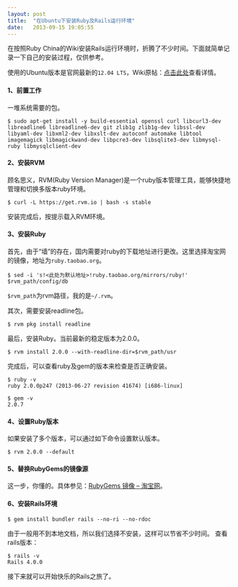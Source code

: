 ```yaml
---
layout: post
title:  "在Ubuntu下安装Ruby及Rails运行环境"
date:   2013-09-15 19:05:55
---
```


在按照Ruby China的Wiki安装Rails运行环境时，折腾了不少时间。下面就简单记录一下自己的安装过程，仅供参考。

使用的Ubuntu版本是官网最新的`12.04 LTS`，Wiki原帖：[点击此处](http://ruby-china.org/wiki/install_ruby_guide)查看详情。

#### 1、前置工作

一堆系统需要的包。

    $ sudo apt-get install -y build-essential openssl curl libcurl3-dev libreadline6 libreadline6-dev git zlib1g zlib1g-dev libssl-dev libyaml-dev libxml2-dev libxslt-dev autoconf automake libtool imagemagick libmagickwand-dev libpcre3-dev libsqlite3-dev libmysql-ruby libmysqlclient-dev

#### 2、安装RVM

顾名思义，RVM(Ruby Version Manager)是一个ruby版本管理工具，能够快捷地管理和切换多版本ruby环境。

    $ curl -L https://get.rvm.io | bash -s stable

安装完成后，按提示载入RVM环境。

#### 3、安装Ruby

首先，由于“墙”的存在，国内需要对ruby的下载地址进行更改。这里选择淘宝网的镜像，地址为`ruby.taobao.org`。

    $ sed -i 's!<此处为默认地址>!ruby.taobao.org/mirrors/ruby!' $rvm_path/config/db

`$rvm_path`为rvm路径，我的是`~/.rvm`。

其次，需要安装readline包。

    $ rvm pkg install readline

最后，安装Ruby。当前最新的稳定版本为2.0.0。

    $ rvm install 2.0.0 --with-readline-dir=$rvm_path/usr

完成后，可以查看ruby及gem的版本来检查是否正确安装。

    $ ruby -v
    ruby 2.0.0p247 (2013-06-27 revision 41674) [i686-linux]

    $ gem -v
    2.0.7

#### 4、设置Ruby版本

如果安装了多个版本，可以通过如下命令设置默认版本。

    $ rvm 2.0.0 --default

#### 5、替换RubyGems的镜像源

这一步，你懂的。具体参见：[RubyGems 镜像 – 淘宝网](http://ruby.taobao.org/)。

#### 6、安装Rails环境

    $ gem install bundler rails --no-ri --no-rdoc

由于一般用不到本地文档，所以我们选择不安装，这样可以节省不少时间。
查看rails版本：
    
    $ rails -v
    Rails 4.0.0

接下来就可以开始快乐的Rails之旅了。
